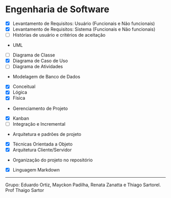 
# Engenharia de Software 

 
 - [x] Levantamento de Requisitos: Usuário (Funcionais e Não funcionais)
 - [x] Levantamento de Requisitos: Sistema (Funcionais e Não funcionais)
 - [ ] Histórias de usuário e critérios de aceitação

* UML
 - [ ] Diagrama de Classe
 - [x] Diagrama de Caso de Uso
 - [ ] Diagrama de Atividades

* Modelagem de Banco de Dados
 - [x] Conceitual
 - [x] Lógica
 - [x] Física
 
* Gerenciamento de Projeto
 - [x] Kanban
 - [ ] Integração e Incremental
 
 * Arquitetura e padrões de projeto
 - [x] Técnicas Orientada a Objeto
 - [x] Arquitetura Cliente/Servidor

* Organização do projeto no repositório
 - [x] Linguagem Markdown

___

Grupo: Eduardo Ortiz, Mayckon Padilha, Renata Zanatta e Thiago Sartorel.
Prof Thaigo Sartor
